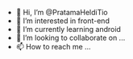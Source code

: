 - 👋 Hi, I’m @PratamaHeldiTio
- 👀 I’m interested in front-end
- 🌱 I’m currently learning android
- 💞️ I’m looking to collaborate on ...
- 📫 How to reach me ...

<!---
PratamaHeldiTio/PratamaHeldiTio is a ✨ special ✨ repository because its `README.md` (this file) appears on your GitHub profile.
You can click the Preview link to take a look at your changes.
--->
